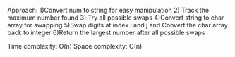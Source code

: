 Approach:
1)Convert num to string for easy manipulation​
2) Track the maximum number found
3) Try all possible swaps
4)Convert string to char array for swapping
5)Swap digits at index i and j and Convert the char array back to integer
6)Return the largest number after all possible swaps

Time complexity: O(n)
Space complexity: O(n)
